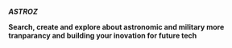 ***ASTROZ***

**Search, create and explore about astronomic and military more tranparancy and building your inovation for future tech**
